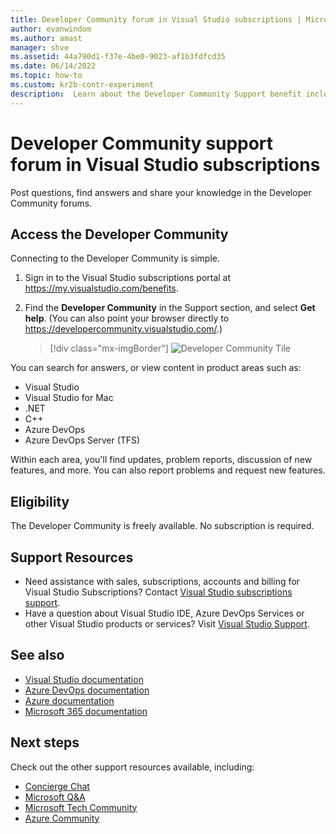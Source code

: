 ```yaml
---
title: Developer Community forum in Visual Studio subscriptions | Microsoft Docs
author: evanwindom
ms.author: amast
manager: shve
ms.assetid: 44a790d1-f37e-4be0-9023-af1b3fdfcd35
ms.date: 06/14/2022
ms.topic: how-to
ms.custom: kr2b-contr-experiment
description:  Learn about the Developer Community Support benefit included in selected Visual Studio subscriptions.
---
```


# Developer Community support forum in Visual Studio subscriptions

Post questions, find answers and share your knowledge in the Developer Community forums.

## Access the Developer Community

Connecting to the Developer Community is simple.

1. Sign in to the Visual Studio subscriptions portal at <https://my.visualstudio.com/benefits>.
0. Find the **Developer Community** in the Support section, and select **Get help**.
(You can also point your browser directly to <https://developercommunity.visualstudio.com/>.)

   > [!div class="mx-imgBorder"]
   > ![Developer Community Tile](_img/vs-developer-community/vs-developer-community-tile.png "Screenshot of Developer Community tile.  Get help button is highlighted.")

You can search for answers, or view content in product areas such as:

+ Visual Studio
+ Visual Studio for Mac
+ .NET
+ C++
+ Azure DevOps
+ Azure DevOps Server (TFS)

Within each area, you'll find updates, problem reports, discussion of new features, and more. You can also report problems and request new features.  

## Eligibility

The Developer Community is freely available.  No subscription is required. 

## Support Resources

+ Need assistance with sales, subscriptions, accounts and billing for Visual Studio Subscriptions?  Contact [Visual Studio subscriptions support](https://my.visualstudio.com/gethelp).
+ Have a question about Visual Studio IDE, Azure DevOps Services or other Visual Studio products or services?  Visit [Visual Studio Support](https://visualstudio.microsoft.com/support/).

## See also

+ [Visual Studio documentation](/visualstudio/)
+ [Azure DevOps documentation](/azure/devops/)
+ [Azure documentation](/azure/)
+ [Microsoft 365 documentation](/microsoft-365/)

## Next steps

Check out the other support resources available, including:

+ [Concierge Chat](vs-concierge-chat.md)
+ [Microsoft Q&A](vs-microsoft-qa.md)
+ [Microsoft Tech Community](vs-microsoft-tech-community.md)
+ [Azure Community](vs-azure-community.md)

